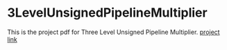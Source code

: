 # 3LevelUnsignedPipelineMultiplier
This is the project pdf for Three Level Unsigned Pipeline Multiplier.
[project link](https://drive.google.com/file/d/17d16f_s7Ywh5QoWTmCDu3t-hsKHpVQ7_/view?usp=sharing)
